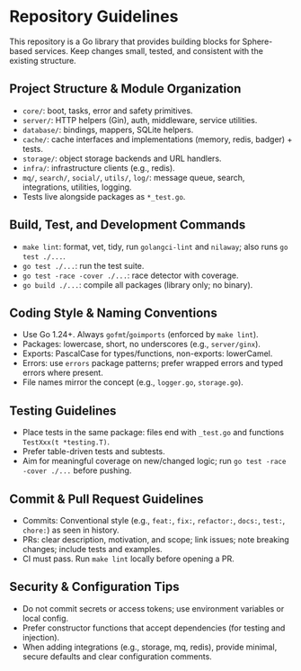 # Repository Guidelines

This repository is a Go library that provides building blocks for Sphere-based services. Keep changes small, tested, and consistent with the existing structure.

## Project Structure & Module Organization
- `core/`: boot, tasks, error and safety primitives.
- `server/`: HTTP helpers (Gin), auth, middleware, service utilities.
- `database/`: bindings, mappers, SQLite helpers.
- `cache/`: cache interfaces and implementations (memory, redis, badger) + tests.
- `storage/`: object storage backends and URL handlers.
- `infra/`: infrastructure clients (e.g., redis).
- `mq/`, `search/`, `social/`, `utils/`, `log/`: message queue, search, integrations, utilities, logging.
- Tests live alongside packages as `*_test.go`.

## Build, Test, and Development Commands
- `make lint`: format, vet, tidy, run `golangci-lint` and `nilaway`; also runs `go test ./...`.
- `go test ./...`: run the test suite.
- `go test -race -cover ./...`: race detector with coverage.
- `go build ./...`: compile all packages (library only; no binary).

## Coding Style & Naming Conventions
- Use Go 1.24+. Always `gofmt`/`goimports` (enforced by `make lint`).
- Packages: lowercase, short, no underscores (e.g., `server/ginx`).
- Exports: PascalCase for types/functions, non-exports: lowerCamel.
- Errors: use `errors` package patterns; prefer wrapped errors and typed errors where present.
- File names mirror the concept (e.g., `logger.go`, `storage.go`).

## Testing Guidelines
- Place tests in the same package: files end with `_test.go` and functions `TestXxx(t *testing.T)`.
- Prefer table-driven tests and subtests.
- Aim for meaningful coverage on new/changed logic; run `go test -race -cover ./...` before pushing.

## Commit & Pull Request Guidelines
- Commits: Conventional style (e.g., `feat:`, `fix:`, `refactor:`, `docs:`, `test:`, `chore:`) as seen in history.
- PRs: clear description, motivation, and scope; link issues; note breaking changes; include tests and examples.
- CI must pass. Run `make lint` locally before opening a PR.

## Security & Configuration Tips
- Do not commit secrets or access tokens; use environment variables or local config.
- Prefer constructor functions that accept dependencies (for testing and injection).
- When adding integrations (e.g., storage, mq, redis), provide minimal, secure defaults and clear configuration comments.

